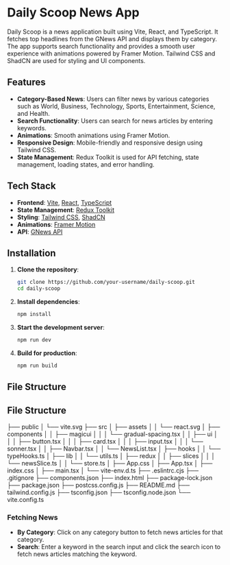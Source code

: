 # Daily Scoop News App

Daily Scoop is a news application built using Vite, React, and TypeScript. It fetches top headlines from the GNews API and displays them by category. The app supports search functionality and provides a smooth user experience with animations powered by Framer Motion. Tailwind CSS and ShadCN are used for styling and UI components.

## Features

- **Category-Based News**: Users can filter news by various categories such as World, Business, Technology, Sports, Entertainment, Science, and Health.
- **Search Functionality**: Users can search for news articles by entering keywords.
- **Animations**: Smooth animations using Framer Motion.
- **Responsive Design**: Mobile-friendly and responsive design using Tailwind CSS.
- **State Management**: Redux Toolkit is used for API fetching, state management, loading states, and error handling.

## Tech Stack

- **Frontend**: [Vite](https://vitejs.dev/), [React](https://reactjs.org/), [TypeScript](https://www.typescriptlang.org/)
- **State Management**: [Redux Toolkit](https://redux-toolkit.js.org/)
- **Styling**: [Tailwind CSS](https://tailwindcss.com/), [ShadCN](https://shadcn.dev/)
- **Animations**: [Framer Motion](https://www.framer.com/motion/)
- **API**: [GNews API](https://gnews.io/)

## Installation

1. **Clone the repository**:
    ```bash
    git clone https://github.com/your-username/daily-scoop.git
    cd daily-scoop
    ```

2. **Install dependencies**:
    ```bash
    npm install
    ```

3. **Start the development server**:
    ```bash
    npm run dev
    ```

4. **Build for production**:
    ```bash
    npm run build
    ```

## File Structure

## File Structure

├── public
│   └── vite.svg
├── src
│   ├── assets
│   │   └── react.svg
│   ├── components
│   │   ├── magicui
│   │   │   └── gradual-spacing.tsx
│   │   ├── ui
│   │   │   ├── button.tsx
│   │   │   ├── card.tsx
│   │   │   ├── input.tsx
│   │   │   └── sonner.tsx
│   │   ├── Navbar.tsx
│   │   └── NewsList.tsx
│   ├── hooks
│   │   └── typeHooks.ts
│   ├── lib
│   │   └── utils.ts
│   ├── redux
│   │   ├── slices
│   │   │   └── newsSlice.ts
│   │   └── store.ts
│   ├── App.css
│   ├── App.tsx
│   ├── index.css
│   ├── main.tsx
│   └── vite-env.d.ts
├── .eslintrc.cjs
├── .gitignore
├── components.json
├── index.html
├── package-lock.json
├── package.json
├── postcss.config.js
├── README.md
├── tailwind.config.js
├── tsconfig.json
├── tsconfig.node.json
└── vite.config.ts


### Fetching News

- **By Category**: Click on any category button to fetch news articles for that category.
- **Search**: Enter a keyword in the search input and click the search icon to fetch news articles matching the keyword.
